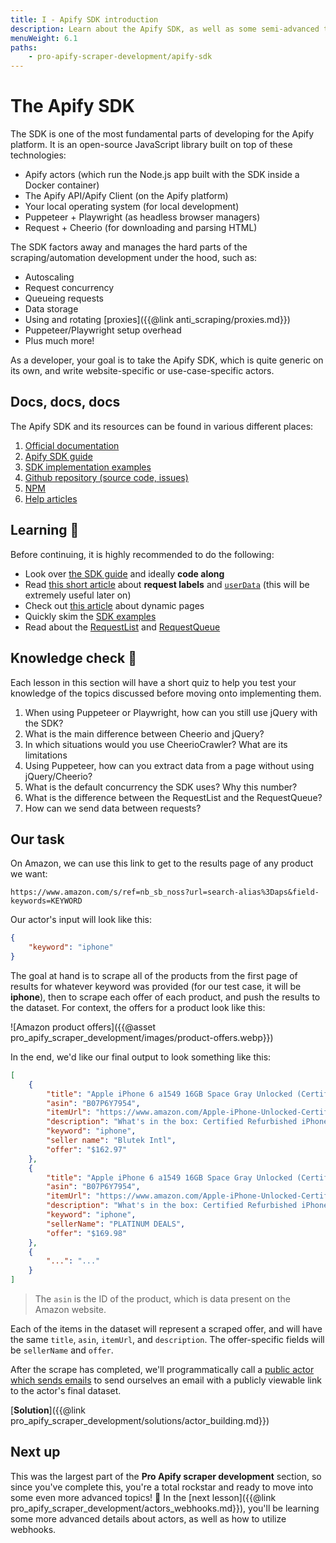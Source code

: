 ```yaml
---
title: I - Apify SDK introduction
description: Learn about the Apify SDK, as well as some semi-advanced topics which will be important throughout the next lessons in this section of the course.
menuWeight: 6.1
paths:
    - pro-apify-scraper-development/apify-sdk
---
```


# [](#the-apify-sdk) The Apify SDK

The SDK is one of the most fundamental parts of developing for the Apify platform. It is an open-source JavaScript library built on top of these technologies:

- Apify actors (which run the Node.js app built with the SDK inside a Docker container)
- The Apify API/Apify Client (on the Apify platform)
- Your local operating system (for local development)
- Puppeteer + Playwright (as headless browser managers)
- Request + Cheerio (for downloading and parsing HTML)

The SDK factors away and manages the hard parts of the scraping/automation development under the hood, such as:

- Autoscaling
- Request concurrency
- Queueing requests
- Data storage
- Using and rotating [proxies]({{@link anti_scraping/proxies.md}})
- Puppeteer/Playwright setup overhead
- Plus much more!

As a developer, your goal is to take the Apify SDK, which is quite generic on its own, and write website-specific or use-case-specific actors.

## [](#docs) Docs, docs, docs

The Apify SDK and its resources can be found in various different places:

1. [Official documentation](https://sdk.apify.com/)
2. [Apify SDK guide](https://sdk.apify.com/docs/guides/motivation)
3. [SDK implementation examples](https://sdk.apify.com/docs/examples/cheerio-crawler)
4. [Github repository (source code, issues)](https://github.com/apify/apify-js)
5. [NPM](https://www.npmjs.com/package/apify)
6. [Help articles](https://help.apify.com/)

## [](#learning) Learning 🧠

Before continuing, it is highly recommended to do the following:

- Look over [the SDK guide](https://sdk.apify.com/docs/guides/motivation) and ideally **code along**
- Read [this short article](https://help.apify.com/en/articles/1829103-request-labels-and-how-to-pass-data-to-other-requests) about **request labels** and [`userData`](https://sdk.apify.com/docs/api/request#requestuserdata) (this will be extremely useful later on)
- Check out [this article](https://blog.apify.com/what-is-a-dynamic-page/) about dynamic pages
- Quickly skim the [SDK examples](https://sdk.apify.com/docs/examples/cheerio-crawler)
- Read about the [RequestList](https://sdk.apify.com/docs/api/request-list) and [RequestQueue](https://sdk.apify.com/docs/api/request-queue)

## [](#quiz) Knowledge check 📝

Each lesson in this section will have a short quiz to help you test your knowledge of the topics discussed before moving onto implementing them.

1. When using Puppeteer or Playwright, how can you still use jQuery with the SDK?
2. What is the main difference between Cheerio and jQuery?
3. In which situations would you use CheerioCrawler? What are its limitations
4. Using Puppeteer, how can you extract data from a page without using jQuery/Cheerio?
5. What is the default concurrency the SDK uses? Why this number?
6. What is the difference between the RequestList and the RequestQueue?
7. How can we send data between requests?

## [](#our-task) Our task

On Amazon, we can use this link to get to the results page of any product we want:

```text
https://www.amazon.com/s/ref=nb_sb_noss?url=search-alias%3Daps&field-keywords=KEYWORD
```

Our actor's input will look like this:

```JSON
{
    "keyword": "iphone"
}
```

The goal at hand is to scrape all of the products from the first page of results for whatever keyword was provided (for our test case, it will be **iphone**), then to scrape each offer of each product, and push the results to the dataset. For context, the offers for a product look like this:

![Amazon product offers]({{@asset pro_apify_scraper_development/images/product-offers.webp}})

In the end, we'd like our final output to look something like this:

```JSON
[
    {
        "title": "Apple iPhone 6 a1549 16GB Space Gray Unlocked (Certified Refurbished)",
        "asin": "B07P6Y7954",
        "itemUrl": "https://www.amazon.com/Apple-iPhone-Unlocked-Certified-Refurbished/dp/B00YD547Q6/ref=sr_1_2?s=wireless&ie=UTF8&qid=1539772626&sr=1-2&keywords=iphone",
        "description": "What's in the box: Certified Refurbished iPhone 6 Space Gray 16GB Unlocked , USB Cable/Adapter. Comes in a Generic Box with a 1 Year Limited Warranty.",
        "keyword": "iphone",
        "seller name": "Blutek Intl",
        "offer": "$162.97"
    },
    {
        "title": "Apple iPhone 6 a1549 16GB Space Gray Unlocked (Certified Refurbished)",
        "asin": "B07P6Y7954",
        "itemUrl": "https://www.amazon.com/Apple-iPhone-Unlocked-Certified-Refurbished/dp/B00YD547Q6/ref=sr_1_2?s=wireless&ie=UTF8&qid=1539772626&sr=1-2&keywords=iphone",
        "description": "What's in the box: Certified Refurbished iPhone 6 Space Gray 16GB Unlocked , USB Cable/Adapter. Comes in a Generic Box with a 1 Year Limited Warranty.",
        "keyword": "iphone",
        "sellerName": "PLATINUM DEALS",
        "offer": "$169.98"
    },
    {
        "...": "..."
    }
]

```

> The `asin` is the ID of the product, which is data present on the Amazon website.

Each of the items in the dataset will represent a scraped offer, and will have the same `title`, `asin`, `itemUrl`, and `description`. The offer-specific fields will be `sellerName` and `offer`.

After the scrape has completed, we'll programmatically call a [public actor which sends emails](https://apify.com/apify/send-mail) to send ourselves an email with a publicly viewable link to the actor's final dataset.

[**Solution**]({{@link pro_apify_scraper_development/solutions/actor_building.md}})

## [](#next) Next up

This was the largest part of the **Pro Apify scraper development** section, so since you've complete this, you're a total rockstar and ready to move into some even more advanced topics! 🎸 In the [next lesson]({{@link pro_apify_scraper_development/actors_webhooks.md}}), you'll be learning some more advanced details about actors, as well as how to utilize webhooks.
